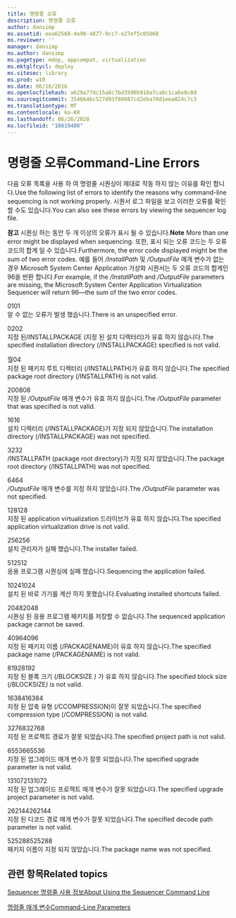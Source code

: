 ```yaml
---
title: 명령줄 오류
description: 명령줄 오류
author: dansimp
ms.assetid: eea62568-4e90-4877-9cc7-e27ef5c05068
ms.reviewer: ''
manager: dansimp
ms.author: dansimp
ms.pagetype: mdop, appcompat, virtualization
ms.mktglfcycl: deploy
ms.sitesec: library
ms.prod: w10
ms.date: 06/16/2016
ms.openlocfilehash: ab29a77dc15a8c7bd3590b918a7ca8c1ca6e8c0d
ms.sourcegitcommit: 354664bc527d93f80687cd2eba70d1eea024c7c3
ms.translationtype: MT
ms.contentlocale: ko-KR
ms.lasthandoff: 06/26/2020
ms.locfileid: "10819408"
---
```

# <span data-ttu-id="54de3-103">명령줄 오류</span><span class="sxs-lookup"><span data-stu-id="54de3-103">Command-Line Errors</span></span>


<span data-ttu-id="54de3-104">다음 오류 목록을 사용 하 여 명령줄 시퀀싱이 제대로 작동 하지 않는 이유를 확인 합니다.</span><span class="sxs-lookup"><span data-stu-id="54de3-104">Use the following list of errors to identify the reasons why command-line sequencing is not working properly.</span></span> <span data-ttu-id="54de3-105">시퀀서 로그 파일을 보고 이러한 오류를 확인할 수도 있습니다.</span><span class="sxs-lookup"><span data-stu-id="54de3-105">You can also see these errors by viewing the sequencer log file.</span></span>

<span data-ttu-id="54de3-106">**참고**  시퀀싱 하는 동안 두 개 이상의 오류가 표시 될 수 있습니다.</span><span class="sxs-lookup"><span data-stu-id="54de3-106">**Note** More than one error might be displayed when sequencing.</span></span> <span data-ttu-id="54de3-107">또한, 표시 되는 오류 코드는 두 오류 코드의 합계 일 수 있습니다.</span><span class="sxs-lookup"><span data-stu-id="54de3-107">Furthermore, the error code displayed might be the sum of two error codes.</span></span> <span data-ttu-id="54de3-108">예를 들어 */InstallPath* 및 */OutputFile* 매개 변수가 없는 경우 Microsoft System Center Application 가상화 시퀀서는 두 오류 코드의 합계인 96을 반환 합니다.</span><span class="sxs-lookup"><span data-stu-id="54de3-108">For example, if the */InstallPath* and */OutputFile* parameters are missing, the Microsoft System Center Application Virtualization Sequencer will return 96—the sum of the two error codes.</span></span>

 

<a href="" id="01"></a><span data-ttu-id="54de3-109">01</span><span class="sxs-lookup"><span data-stu-id="54de3-109">01</span></span>  
<span data-ttu-id="54de3-110">알 수 없는 오류가 발생 했습니다.</span><span class="sxs-lookup"><span data-stu-id="54de3-110">There is an unspecified error.</span></span>

<a href="" id="02"></a><span data-ttu-id="54de3-111">02</span><span class="sxs-lookup"><span data-stu-id="54de3-111">02</span></span>  
<span data-ttu-id="54de3-112">지정 된/INSTALLPACKAGE (지정 된 설치 디렉터리)가 유효 하지 않습니다.</span><span class="sxs-lookup"><span data-stu-id="54de3-112">The specified installation directory (/INSTALLPACKAGE) specified is not valid.</span></span>

<a href="" id="04"></a><span data-ttu-id="54de3-113">월</span><span class="sxs-lookup"><span data-stu-id="54de3-113">04</span></span>  
<span data-ttu-id="54de3-114">지정 된 패키지 루트 디렉터리 (/INSTALLPATH)가 유효 하지 않습니다.</span><span class="sxs-lookup"><span data-stu-id="54de3-114">The specified package root directory (/INSTALLPATH) is not valid.</span></span>

<a href="" id="08"></a><span data-ttu-id="54de3-115">2008</span><span class="sxs-lookup"><span data-stu-id="54de3-115">08</span></span>  
<span data-ttu-id="54de3-116">지정 된 */OutputFile* 매개 변수가 유효 하지 않습니다.</span><span class="sxs-lookup"><span data-stu-id="54de3-116">The */OutputFile* parameter that was specified is not valid.</span></span>

<a href="" id="16"></a><span data-ttu-id="54de3-117">16</span><span class="sxs-lookup"><span data-stu-id="54de3-117">16</span></span>  
<span data-ttu-id="54de3-118">설치 디렉터리 (/INSTALLPACKAGE)가 지정 되지 않았습니다.</span><span class="sxs-lookup"><span data-stu-id="54de3-118">The installation directory (/INSTALLPACKAGE) was not specified.</span></span>

<a href="" id="32"></a><span data-ttu-id="54de3-119">32</span><span class="sxs-lookup"><span data-stu-id="54de3-119">32</span></span>  
<span data-ttu-id="54de3-120">/INSTALLPATH (package root directory)가 지정 되지 않았습니다.</span><span class="sxs-lookup"><span data-stu-id="54de3-120">The package root directory (/INSTALLPATH) was not specified.</span></span>

<a href="" id="64"></a><span data-ttu-id="54de3-121">64</span><span class="sxs-lookup"><span data-stu-id="54de3-121">64</span></span>  
<span data-ttu-id="54de3-122">*/OutputFile* 매개 변수를 지정 하지 않았습니다.</span><span class="sxs-lookup"><span data-stu-id="54de3-122">The */OutputFile* parameter was not specified.</span></span>

<a href="" id="128"></a><span data-ttu-id="54de3-123">128</span><span class="sxs-lookup"><span data-stu-id="54de3-123">128</span></span>  
<span data-ttu-id="54de3-124">지정 된 application virtualization 드라이브가 유효 하지 않습니다.</span><span class="sxs-lookup"><span data-stu-id="54de3-124">The specified application virtualization drive is not valid.</span></span>

<a href="" id="256"></a><span data-ttu-id="54de3-125">256</span><span class="sxs-lookup"><span data-stu-id="54de3-125">256</span></span>  
<span data-ttu-id="54de3-126">설치 관리자가 실패 했습니다.</span><span class="sxs-lookup"><span data-stu-id="54de3-126">The installer failed.</span></span>

<a href="" id="512"></a><span data-ttu-id="54de3-127">512</span><span class="sxs-lookup"><span data-stu-id="54de3-127">512</span></span>  
<span data-ttu-id="54de3-128">응용 프로그램 시퀀싱에 실패 했습니다.</span><span class="sxs-lookup"><span data-stu-id="54de3-128">Sequencing the application failed.</span></span>

<a href="" id="1024"></a><span data-ttu-id="54de3-129">1024</span><span class="sxs-lookup"><span data-stu-id="54de3-129">1024</span></span>  
<span data-ttu-id="54de3-130">설치 된 바로 가기를 계산 하지 못했습니다.</span><span class="sxs-lookup"><span data-stu-id="54de3-130">Evaluating installed shortcuts failed.</span></span>

<a href="" id="2048"></a><span data-ttu-id="54de3-131">2048</span><span class="sxs-lookup"><span data-stu-id="54de3-131">2048</span></span>  
<span data-ttu-id="54de3-132">시퀀싱 된 응용 프로그램 패키지를 저장할 수 없습니다.</span><span class="sxs-lookup"><span data-stu-id="54de3-132">The sequenced application package cannot be saved.</span></span>

<a href="" id="4096"></a><span data-ttu-id="54de3-133">4096</span><span class="sxs-lookup"><span data-stu-id="54de3-133">4096</span></span>  
<span data-ttu-id="54de3-134">지정 된 패키지 이름 (/PACKAGENAME)이 유효 하지 않습니다.</span><span class="sxs-lookup"><span data-stu-id="54de3-134">The specified package name (/PACKAGENAME) is not valid.</span></span>

<a href="" id="8192"></a><span data-ttu-id="54de3-135">8192</span><span class="sxs-lookup"><span data-stu-id="54de3-135">8192</span></span>  
<span data-ttu-id="54de3-136">지정 된 블록 크기 (/BLOCKSIZE <em> ) </em> 가 유효 하지 않습니다.</span><span class="sxs-lookup"><span data-stu-id="54de3-136">The specified block size (/BLOCKSIZE<em>)</em> is not valid.</span></span>

<a href="" id="16384"></a><span data-ttu-id="54de3-137">16384</span><span class="sxs-lookup"><span data-stu-id="54de3-137">16384</span></span>  
<span data-ttu-id="54de3-138">지정 된 압축 유형 (/CCOMPRESSION)이 잘못 되었습니다.</span><span class="sxs-lookup"><span data-stu-id="54de3-138">The specified compression type (/COMPRESSION) is not valid.</span></span>

<a href="" id="32768"></a><span data-ttu-id="54de3-139">32768</span><span class="sxs-lookup"><span data-stu-id="54de3-139">32768</span></span>  
<span data-ttu-id="54de3-140">지정 된 프로젝트 경로가 잘못 되었습니다.</span><span class="sxs-lookup"><span data-stu-id="54de3-140">The specified project path is not valid.</span></span>

<a href="" id="65536"></a><span data-ttu-id="54de3-141">65536</span><span class="sxs-lookup"><span data-stu-id="54de3-141">65536</span></span>  
<span data-ttu-id="54de3-142">지정 된 업그레이드 매개 변수가 잘못 되었습니다.</span><span class="sxs-lookup"><span data-stu-id="54de3-142">The specified upgrade parameter is not valid.</span></span>

<a href="" id="131072"></a><span data-ttu-id="54de3-143">131072</span><span class="sxs-lookup"><span data-stu-id="54de3-143">131072</span></span>  
<span data-ttu-id="54de3-144">지정 된 업그레이드 프로젝트 매개 변수가 잘못 되었습니다.</span><span class="sxs-lookup"><span data-stu-id="54de3-144">The specified upgrade project parameter is not valid.</span></span>

<a href="" id="262144"></a><span data-ttu-id="54de3-145">262144</span><span class="sxs-lookup"><span data-stu-id="54de3-145">262144</span></span>  
<span data-ttu-id="54de3-146">지정 된 디코드 경로 매개 변수가 잘못 되었습니다.</span><span class="sxs-lookup"><span data-stu-id="54de3-146">The specified decode path parameter is not valid.</span></span>

<a href="" id="525288"></a><span data-ttu-id="54de3-147">525288</span><span class="sxs-lookup"><span data-stu-id="54de3-147">525288</span></span>  
<span data-ttu-id="54de3-148">패키지 이름이 지정 되지 않았습니다.</span><span class="sxs-lookup"><span data-stu-id="54de3-148">The package name was not specified.</span></span>

## <span data-ttu-id="54de3-149">관련 항목</span><span class="sxs-lookup"><span data-stu-id="54de3-149">Related topics</span></span>


[<span data-ttu-id="54de3-150">Sequencer 명령줄 사용 정보</span><span class="sxs-lookup"><span data-stu-id="54de3-150">About Using the Sequencer Command Line</span></span>](about-using-the-sequencer-command-line.md)

[<span data-ttu-id="54de3-151">명령줄 매개 변수</span><span class="sxs-lookup"><span data-stu-id="54de3-151">Command-Line Parameters</span></span>](command-line-parameters.md)

 

 





